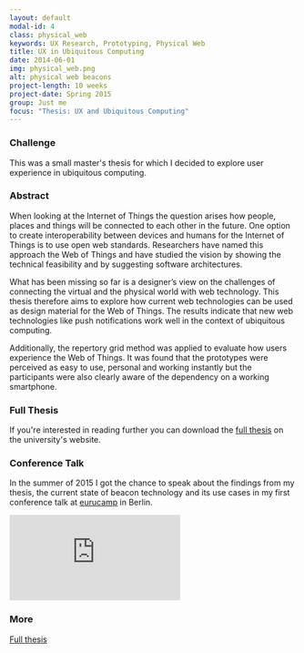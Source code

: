 ```yaml
---
layout: default
modal-id: 4
class: physical_web
keywords: UX Research, Prototyping, Physical Web
title: UX in Ubiquitous Computing
date: 2014-06-01
img: physical_web.png
alt: physical web beacons
project-length: 10 weeks
project-date: Spring 2015
group: Just me
focus: "Thesis: UX and Ubiquitous Computing"
---
```

<h3>Challenge</h3>
<p>This was a small master's thesis for which I decided to explore user experience in ubiquitous computing.</p>
<h3>Abstract</h3>
<p>When looking at the Internet of Things the question arises how people, places and things will be connected to each other in the future. One option to create interoperability between devices and humans for the Internet of Things is to use open web standards. Researchers have named this approach the Web of Things and have studied the vision by showing the technical feasibility and by suggesting software architectures. </p>
<p>What has been missing so far is a designer’s view on the challenges of connecting the virtual and the physical world with web technology. This thesis therefore aims to explore how current web technologies can be used as design material for the Web of Things. The results indicate that new web technologies like push notifications work well in the context of ubiquitous computing. </p>
<p>Additionally, the repertory grid method was applied to evaluate how users experience the Web of Things. It was found that the prototypes were perceived as easy to use, personal and working instantly but the participants were also clearly aware of the dependency on a working smartphone.</p>
<h3>Full Thesis</h3>
<p>If you're interested in reading further you can download the <a href="http://umu.diva-portal.org/smash/record.jsf?pid=diva2%3A821753&dswid=-4659">full thesis</a> on the university's website.</p>
<h3>Conference Talk</h3>
<p>In the summer of 2015 I got the chance to speak about the findings from my thesis, the current state of beacon technology and its use cases in my first conference talk at <a href="http://2015.eurucamp.org/">eurucamp</a> in Berlin. </p>
<div class="flex-video widescreen"><iframe src="https://www.youtube.com/embed/WZJBSmFZ-LY" frameborder="0" allowfullscreen></iframe>
<h3>More</h3>
<p><a href="http://umu.diva-portal.org/smash/record.jsf?pid=diva2%3A821753&dswid=-4659">Full thesis</a></p>
